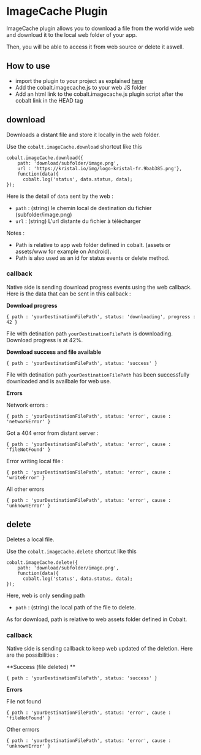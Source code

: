 # ImageCache Plugin

ImageCache plugin allows you to download a file from the world wide web and download it to the local web folder of your app. 

Then, you will be able to access it from web source or delete it aswell.

## How to use

* import the plugin to your project as explained [here](https://github.com/cobaltians/cobalt/wiki/Plugins-usage)
* Add the cobalt.imagecache.js to your web JS folder
* Add an html link to the cobalt.imagecache.js plugin script after the cobalt link in the HEAD tag

## download

Downloads a distant file and store it locally in the web folder.

Use the `cobalt.imageCache.download` shortcut like this

    cobalt.imageCache.download({ 
        path: 'download/subfolder/image.png', 
        url : 'https://kristal.io/img/logo-kristal-fr.9bab385.png'}, 
        function(data){
          cobalt.log('status', data.status, data);
    });

Here is the detail of `data` sent by the web : 

* `path` : (string) le chemin local de destination du fichier (subfolder/image.png)
* `url` : (string) L'url distante du fichier à télécharger


Notes : 
- Path is relative to app web folder defined in cobalt. (assets or assets/www for example on Android).
- Path is also used as an id for status events or delete method.

### callback

Native side is sending download progress events using the web callback. Here is the data that can be sent in this callback :

**Download progress**

`{ path : 'yourDestinationFilePath', status: 'downloading', progress : 42 }`

File with detination path `yourDestinationFilePath` is downloading. Download progress is at 42%.

**Download success and file available**

`{ path : 'yourDestinationFilePath', status: 'success' }`

File with detination path `yourDestinationFilePath` has been successfully downloaded and is availbale for web use.

**Errors**

Network errors :

`{ path : 'yourDestinationFilePath', status: 'error', cause : 'networkError' }`

Got a 404 error from distant server :

`{ path : 'yourDestinationFilePath', status: 'error', cause : 'fileNotFound' }`

Error writing local file : 

`{ path : 'yourDestinationFilePath', status: 'error', cause : 'writeError' }`

All other errors

`{ path : 'yourDestinationFilePath', status: 'error', cause : 'unknownError' }`

## delete

Deletes a local file.

Use the `cobalt.imageCache.delete` shortcut like this

    cobalt.imageCache.delete({ 
        path: 'download/subfolder/image.png', 
        function(data){
          cobalt.log('status', data.status, data);
    });

Here, web is only sending path

* `path` : (string) the local path of the file to delete.

As for download, path is relative to web assets folder defined in Cobalt.

### callback

Native side is sending callback to keep web updated of the deletion. Here are the possibilities :

**Success (file deleted) **

`{ path : 'yourDestinationFilePath', status: 'success' }`

**Errors**

File not found

`{ path : 'yourDestinationFilePath', status: 'error', cause : 'fileNotFound' }`

Other errrors

`{ path : 'yourDestinationFilePath', status: 'error', cause : 'unknownError' }`

